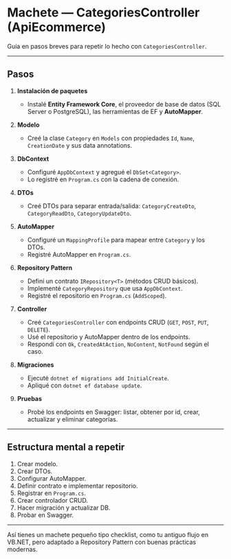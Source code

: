 # Machete — CategoriesController (ApiEcommerce)

Guía en pasos breves para repetir lo hecho con `CategoriesController`.

---

## Pasos

1. **Instalación de paquetes**  
   - Instalé **Entity Framework Core**, el proveedor de base de datos (SQL Server o PostgreSQL), las herramientas de EF y **AutoMapper**.

2. **Modelo**  
   - Creé la clase `Category` en `Models` con propiedades `Id`, `Name`, `CreationDate` y sus data annotations.

3. **DbContext**  
   - Configuré `AppDbContext` y agregué el `DbSet<Category>`.
   - Lo registré en `Program.cs` con la cadena de conexión.

4. **DTOs**  
   - Creé DTOs para separar entrada/salida: `CategoryCreateDto`, `CategoryReadDto`, `CategoryUpdateDto`.

5. **AutoMapper**  
   - Configuré un `MappingProfile` para mapear entre `Category` y los DTOs.
   - Registré AutoMapper en `Program.cs`.

6. **Repository Pattern**  
   - Definí un contrato `IRepository<T>` (métodos CRUD básicos).
   - Implementé `CategoryRepository` que usa `AppDbContext`.
   - Registré el repositorio en `Program.cs` (`AddScoped`).

7. **Controller**  
   - Creé `CategoriesController` con endpoints CRUD (`GET`, `POST`, `PUT`, `DELETE`).
   - Usé el repositorio y AutoMapper dentro de los endpoints.
   - Respondí con `Ok`, `CreatedAtAction`, `NoContent`, `NotFound` según el caso.

8. **Migraciones**  
   - Ejecuté `dotnet ef migrations add InitialCreate`.
   - Apliqué con `dotnet ef database update`.

9. **Pruebas**  
   - Probé los endpoints en Swagger: listar, obtener por id, crear, actualizar y eliminar categorías.

---

## Estructura mental a repetir
1. Crear modelo.  
2. Crear DTOs.  
3. Configurar AutoMapper.  
4. Definir contrato e implementar repositorio.  
5. Registrar en `Program.cs`.  
6. Crear controlador CRUD.  
7. Hacer migración y actualizar DB.  
8. Probar en Swagger.

---

Así tienes un machete pequeño tipo checklist, como tu antiguo flujo en VB.NET, pero adaptado a Repository Pattern con buenas prácticas modernas.

